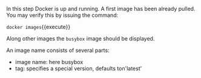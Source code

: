 In this step Docker is up and running. A first image has been already pulled. You may verify this by issuing the command:

`docker images`{{execute}}

Along other images the `busybox` image should be displayed.

An image name consists of several parts:
- image name: here busybox
- tag: specifies a special version, defaults ton'latest'